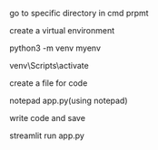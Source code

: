 go to specific directory in cmd prpmt

create a virtual environment

python3 -m venv myenv

venv\Scripts\activate

create a file for code 

notepad app.py(using notepad)

write code and save

streamlit run app.py

